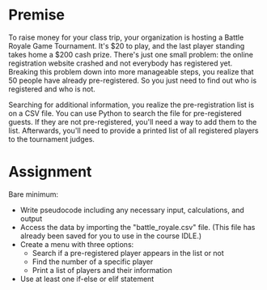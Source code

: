 # Premise

To raise money for your class trip, your organization is hosting a Battle Royale Game Tournament. It's $20 to play, and the last player standing takes home a $200 cash prize. There's just one small problem: the online registration website crashed and not everybody has registered yet. Breaking this problem down into more manageable steps, you realize that 50 people have already pre-registered. So you just need to find out who is registered and who is not.

Searching for additional information, you realize the pre-registration list is on a CSV file. You can use Python to search the file for pre-registered guests. If they are not pre-registered, you'll need a way to add them to the list. Afterwards, you'll need to provide a printed list of all registered players to the tournament judges.

# Assignment

Bare minimum:

 - Write pseudocode including any necessary input, calculations, and output
 - Access the data by importing the "battle_royale.csv" file. (This file has already been saved for you to use in the course IDLE.)
 - Create a menu with three options:
    - Search if a pre-registered player appears in the list or not
    - Find the number of a specific player
    - Print a list of players and their information
 - Use at least one if-else or elif statement

